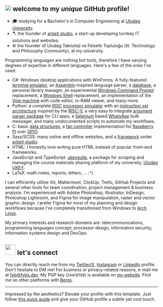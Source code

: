 ## <img src="https://raw.githubusercontent.com/fybx/fybx/main/welcome.gif" width="20px" height="20px"/> welcome to my *unique* GitHub profile!

- 🎓 studying for a Bachelor's in Computer Engineering at [Uludag University][uni].
- 🪓 the founder of [arbeit studio][as], a start-up developing turnkey IT solutions and websites.
- ⚙️ the founder of Uludag Teknoloji ve Felsefe Topluluğu (lit. Technology and Philosophy Community), at my university.

Programming languages are nothing but tools, therefore I have varying degrees of expertise in different languages. Here's a few of the ones I've used:

- C#: Windows desktop applications with WinForms. A fully-featured [terminal emulator](https://en.wikipedia.org/wiki/Terminal_emulator), an [Assembly](https://en.wikipedia.org/wiki/Assembly_language)-inspired language parser, a [database](https://en.wikipedia.org/wiki/Database), a personal library manager, an experimental [Windows Command Prompt](https://en.wikipedia.org/wiki/Cmd.exe) replacement, a [Windows Shell](https://en.wikipedia.org/wiki/Windows_shell) replacement, an implementation of the [Vole machine](http://wyrd.hood.edu/~wcrum/it510/documents/VoleMachineLanguage.pdf) with code editor, in-RAM viewer, and many more.
- Python: a complete [RISC](https://en.wikipedia.org/wiki/Reduced_instruction_set_computer) [processor simulator](https://github.com/fybx/risc-mini) with an [instruction set architecture](https://en.wikipedia.org/wiki/Instruction_set_architecture) inspired by the [RISC-V](https://github.com/riscv/riscv-isa-manual/releases/tag/Ratified-IMAFDQC), a very easy to integrate [argument parser package](https://github.com/fybx/crispy) for CLI apps, a [Selenium](https://www.selenium.dev/) based [WhatsApp](https://www.whatsapp.com/) bulk messager, and many undocumented scripts to automate my workflows.
- C: basic [data structures](https://en.wikipedia.org/wiki/Data_structure), a [fan controller](https://github.com/fybx/rpi-fan-control) implementation for [Raspberry Pi](https://www.raspberrypi.org/) over [GPIO](https://en.wikipedia.org/wiki/General-purpose_input/output).
- Sass/SCSS: many online and offline websites, and a [framework](https://github.com/arbeitstudio/genesis) under [arbeit studio][as].
- HTML: I honestly love writing pure HTML instead of popular front-end frameworks.
- JavaScript and TypeScript: [ukeysuite](https://github.com/fybx/ukeysuite), a package for scraping and managing the course materials sharing platform of my university, [Uludag UKEY](https://ukey.uludag.edu.tr/).
- LaTeX: math notes, reports, letters, ... :^)

I can efficiently utilize Git, Mattermost, ClickUp, Trello, GitHub Projects and several other tools for team coordination, project management & business analysis. I'm experienced with Adobe Photoshop, Illustrator, InDesign, Photoshop Lightroom, and Figma for image manipulation, raster and vector graphic design. I prefer Figma for most of my planning and design workflows because I've completely transitioned from Windows to [Arch Linux](https://archlinux.org).

My primary interests and research domains are: telecommunications, programming languages concept, processor design, information security, information systems design and DevOps.

## <img src="https://raw.githubusercontent.com/fybx/fybx/main/compass.webp" width="35px" height="35px"> let's connect

You can directly reach me from my [Twitter/X][llx], [Instagram][llinstagram] or [LinkedIn][lllinkedin] profile. Don't hesitate to DM me! For business or privacy-related reasons, e-mail me at [fyb@fybx.dev][llmail]. My PGP key (`244CB7EB`) is available on [my website][llwebsite]. Find me on other platforms with [Bento](https://bento.me/balaban).

---

Impressed by the aesthetics? Elevate your profile with this template. Just follow [this quick guide](tutorial.md) and give your GitHub profile a subtle yet cool touch.

[uni]: http://uludag.edu.tr "Website of my university"
[as]: https://arbeit.studio

[llmail]: mailto:fyb@fybx.dev "Send me an email!"
[llwebsite]: https://fybx.dev "My personal website"
[llbento]: https://bento.me/balaban
[llx]: https://x.com/fybalaban "My Twitter/X profile"
[lllinkedin]: https://linkedin.com/in/fybx "My LinkedIn profile"
[llinstagram]: https://instagram.com/ferityigitbalaban "My Instagram profile"

